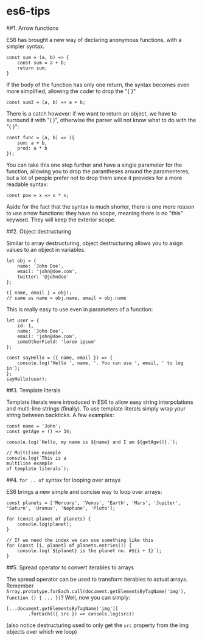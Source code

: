 # es6-tips

##1. Arrow functions

ES6 has brought a new way of declaring anonymous functions, with a simpler syntax.

    const sum = (a, b) => {
        const sum = a + b;
        return sum;
    }

If the body of the function has only one return, the syntax becomes even more simplified, allowing the coder to drop the "{ }"

    const sum2 = (a, b) => a + b;

There is a catch however: if we want to return an object, we have to surround it with "( )", otherwise the parser will not know what to do with the "{ }":

    const func = (a, b) => ({
        sum: a + b,
        prod: a * b
    });

You can take this one step further and have a single parameter for the function, allowing you to drop the parantheses around the paramenteres, but a lot of people prefer not to drop them since it provides for a more readable syntax:

    const pow = x => x * x;

Aside for the fact that the syntax is much shorter, there is one  more reason to use arrow functions: they have no scope, meaning there is no "this" keyword. They will keep the exterior scope.

##2. Object destructuring

Similar to array destructuring, object destructuring allows you to asign values to an object in variables.

    let obj = {
        name: 'John Doe',
        email: 'john@doe.com',
        twitter: '@johndoe'
    };

    ({ name, email } = obj);
    // same as name = obj.name, email = obj.name


This is really easy to use even in parameters of a function:

    let user = {
        id: 1,
        name: 'John Doe',
        email: 'john@doe.com',
        someOtherField: 'lorem ipsum'
    };

    const sayHello = ({ name, email }) => {
        console.log('Hello ', name, '. You can use ', email, ' to log in');
    };
    sayHello(user);

##3. Template literals

Template literals were introduced in ES6 to allow easy string interpolations and multi-line strings (finally). To use template literals simply wrap your string between backticks. A few examples:

    const name = 'John';
    const getAge = () => 34;

    console.log(`Hello, my name is ${name} and I am ${getAge()}.`);

    // Multiline example
    console.log(`This is a
    multiline example
    of template literals`);

##4. `for .. of` syntax for looping over arrays

ES6 brings a new simple and concise way to loop over arrays:

    const planets = ['Mercury', 'Venus', 'Earth', 'Mars', 'Jupiter', 'Saturn', 'Uranus', 'Neptune', 'Pluto'];

    for (const planet of planets) {
        console.log(planet);
    }

    // If we need the index we can use something like this
    for (const [i, planet] of planets.entries()) {
        console.log(`${planet} is the planet no. #${i + 1}`);
    }

##5. Spread operator to convert iterables to arrays

The spread operator can be used to transform iterables to actual arrays. Remember `Array.prototype.forEach.call(document.getElementsByTagName('img'), function () { ... })`? Well, now you can simply:

    [...document.getElementsByTagName('img')]
            .forEach(({ src }) => console.log(src))

(also notice destructuring used to only get the `src` property from the img objects over which we loop)